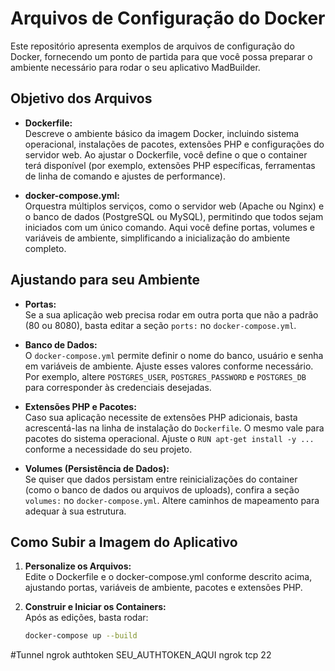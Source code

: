 # Arquivos de Configuração do Docker

Este repositório apresenta exemplos de arquivos de configuração do Docker, fornecendo um ponto de partida para que você possa preparar o ambiente necessário para rodar o seu aplicativo MadBuilder.

## Objetivo dos Arquivos

- **Dockerfile:**  
  Descreve o ambiente básico da imagem Docker, incluindo sistema operacional, instalações de pacotes, extensões PHP e configurações do servidor web. Ao ajustar o Dockerfile, você define o que o container terá disponível (por exemplo, extensões PHP específicas, ferramentas de linha de comando e ajustes de performance).

- **docker-compose.yml:**  
  Orquestra múltiplos serviços, como o servidor web (Apache ou Nginx) e o banco de dados (PostgreSQL ou MySQL), permitindo que todos sejam iniciados com um único comando. Aqui você define portas, volumes e variáveis de ambiente, simplificando a inicialização do ambiente completo.

## Ajustando para seu Ambiente

- **Portas:**  
  Se a sua aplicação web precisa rodar em outra porta que não a padrão (80 ou 8080), basta editar a seção `ports:` no `docker-compose.yml`.

- **Banco de Dados:**  
  O `docker-compose.yml` permite definir o nome do banco, usuário e senha em variáveis de ambiente. Ajuste esses valores conforme necessário. Por exemplo, altere `POSTGRES_USER`, `POSTGRES_PASSWORD` e `POSTGRES_DB` para corresponder às credenciais desejadas.

- **Extensões PHP e Pacotes:**  
  Caso sua aplicação necessite de extensões PHP adicionais, basta acrescentá-las na linha de instalação do `Dockerfile`. O mesmo vale para pacotes do sistema operacional. Ajuste o `RUN apt-get install -y ...` conforme a necessidade do seu projeto.

- **Volumes (Persistência de Dados):**  
  Se quiser que dados persistam entre reinicializações do container (como o banco de dados ou arquivos de uploads), confira a seção `volumes:` no `docker-compose.yml`. Altere caminhos de mapeamento para adequar à sua estrutura.

## Como Subir a Imagem do Aplicativo

1. **Personalize os Arquivos:**  
   Edite o Dockerfile e o docker-compose.yml conforme descrito acima, ajustando portas, variáveis de ambiente, pacotes e extensões PHP.

2. **Construir e Iniciar os Containers:**  
   Após as edições, basta rodar:
   ```bash
   docker-compose up --build


#Tunnel
ngrok authtoken SEU_AUTHTOKEN_AQUI
ngrok tcp 22

